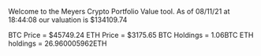 Welcome to the Meyers Crypto Portfolio Value tool. 
As of 08/11/21 at 18:44:08 our valuation is $134109.74 

BTC Price = $45749.24
 ETH Price = $3175.65
BTC Holdings = 1.06BTC
 ETH holdings = 26.960005962ETH 

